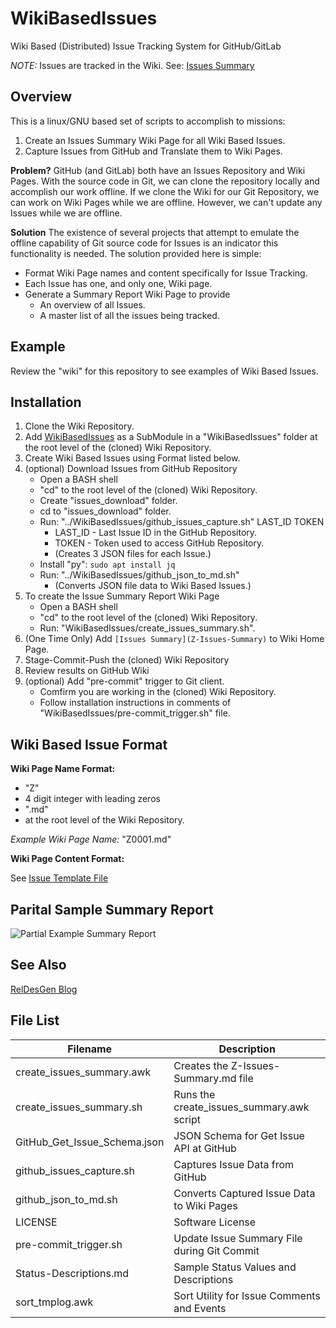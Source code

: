 # WikiBasedIssues
Wiki Based (Distributed) Issue Tracking System for GitHub/GitLab

*NOTE:* Issues are tracked in the Wiki.  See: [Issues Summary](https://github.com/DDieterich/WikiBasedIssues/wiki/Z-Issues-Summary)


## Overview
This is a linux/GNU based set of scripts to accomplish to missions:
1. Create an Issues Summary Wiki Page for all Wiki Based Issues.
2. Capture Issues from GitHub and Translate them to Wiki Pages.

**Problem?**  GitHub (and GitLab) both have an Issues Repository and Wiki Pages.
With the source code in Git, we can clone the repository locally and
accomplish our work offline.  If we clone the Wiki for our Git Repository,
we can work on Wiki Pages while we are offline.  However, we can't update
any Issues while we are offline.

**Solution**  The existence of several projects that attempt to emulate
the offline capability of Git source code for Issues is an indicator this
functionality is needed.  The solution provided here is simple:
* Format Wiki Page names and content specifically for Issue Tracking.
* Each Issue has one, and only one, Wiki page.
* Generate a Summary Report Wiki Page to provide
    * An overview of all Issues.
    * A master list of all the issues being tracked.


## Example

Review the "wiki" for this repository to see examples of Wiki Based Issues.


## Installation

1. Clone the Wiki Repository.
1. Add [WikiBasedIssues](https://github.com/DDieterich/WikiBasedIssues)
   as a SubModule in a "WikiBasedIssues" folder at the root level
   of the (cloned) Wiki Repository.
1. Create Wiki Based Issues using Format listed below.
1. (optional) Download Issues from GitHub Repository
    * Open a BASH shell
    * "cd" to the root level of the (cloned) Wiki Repository.
    * Create "issues_download" folder.
    * cd to "issues_download" folder.
    * Run: "../WikiBasedIssues/github_issues_capture.sh" LAST_ID TOKEN
        * LAST_ID - Last Issue ID in the GitHub Repository.
        * TOKEN - Token used to access GitHub Repository.
        * (Creates 3 JSON files for each Issue.)
    * Install "py": `sudo apt install jq`
    * Run: "../WikiBasedIssues/github_json_to_md.sh"
        * (Converts JSON file data to Wiki Based Issues.)
1. To create the Issue Summary Report Wiki Page
    * Open a BASH shell
    * "cd" to the root level of the (cloned) Wiki Repository.
    * Run: "WikiBasedIssues/create_issues_summary.sh".
1. (One Time Only) Add `[Issues Summary](Z-Issues-Summary)` to Wiki Home Page.
1. Stage-Commit-Push the (cloned) Wiki Repository
1. Review results on GitHub Wiki
1. (optional) Add "pre-commit" trigger to Git client.
    * Comfirm you are working in the (cloned) Wiki Repository.
    * Follow installation instructions in comments of "WikiBasedIssues/pre-commit_trigger.sh" file.


## Wiki Based Issue Format

**Wiki Page Name Format:**
* "Z"
* 4 digit integer with leading zeros
* ".md"
* at the root level of the Wiki Repository.

*Example Wiki Page Name:* "Z0001.md"

**Wiki Page Content Format:**

See [Issue Template File](Z-Issue-Template.md)


## Parital Sample Summary Report

![Partial Example Summary Report](https://user-images.githubusercontent.com/12377020/178559307-b703acef-7b43-4a3f-8f0f-7ea45178f4ed.png)


## See Also
[RelDesGen Blog](https://www.reldesgen.com/2022/07/distributed-offline-issue-bug-tracker.html)


## File List

Filename                     | Description
-----------------------------|-------------
create_issues_summary.awk    | Creates the Z-Issues-Summary.md file
create_issues_summary.sh     | Runs the create_issues_summary.awk script
GitHub_Get_Issue_Schema.json | JSON Schema for Get Issue API at GitHub
github_issues_capture.sh     | Captures Issue Data from GitHub
github_json_to_md.sh         | Converts Captured Issue Data to Wiki Pages
LICENSE                      | Software License
pre-commit_trigger.sh        | Update Issue Summary File during Git Commit
Status-Descriptions.md       | Sample Status Values and Descriptions
sort_tmplog.awk              | Sort Utility for Issue Comments and Events
